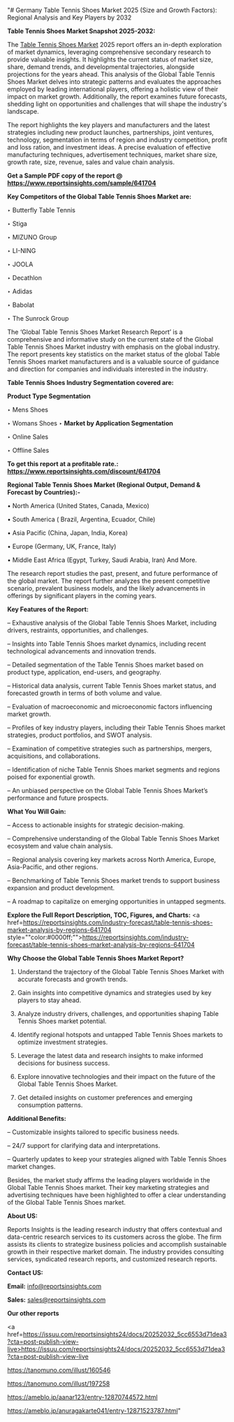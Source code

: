 "# Germany Table Tennis Shoes Market 2025 (Size and Growth Factors): Regional Analysis and Key Players by 2032

<strong>Table Tennis Shoes Market Snapshot 2025-2032:</strong>

The <a href=https://www.reportsinsights.com/sample/641704>Table Tennis Shoes Market</a> 2025 report offers an in-depth exploration of market dynamics, leveraging comprehensive secondary research to provide valuable insights. It highlights the current status of market size, share, demand trends, and developmental trajectories, alongside projections for the years ahead. This analysis of the Global Table Tennis Shoes Market delves into strategic patterns and evaluates the approaches employed by leading international players, offering a holistic view of their impact on market growth. Additionally, the report examines future forecasts, shedding light on opportunities and challenges that will shape the industry's landscape.

The report highlights the key players and manufacturers and the latest strategies including new product launches, partnerships, joint ventures, technology, segmentation in terms of region and industry competition, profit and loss ration, and investment ideas. A precise evaluation of effective manufacturing techniques, advertisement techniques, market share size, growth rate, size, revenue, sales and value chain analysis.

<strong>Get a Sample PDF copy of the report @ <a href=https://www.reportsinsights.com/sample/641704 style=color:#0000ff;>https://www.reportsinsights.com/sample/641704</a></strong>

<strong>Key Competitors of the Global Table Tennis Shoes Market are:</strong>

‣ Butterfly Table Tennis

‣ Stiga

‣ MIZUNO Group

‣ LI-NING

‣ JOOLA

‣ Decathlon

‣ Adidas

‣ Babolat

‣ The Sunrock Group

The ‘Global Table Tennis Shoes Market Research Report’ is a comprehensive and informative study on the current state of the Global Table Tennis Shoes Market industry with emphasis on the global industry. The report presents key statistics on the market status of the global Table Tennis Shoes market manufacturers and is a valuable source of guidance and direction for companies and individuals interested in the industry.

<strong>Table Tennis Shoes Industry Segmentation covered are:</strong>

<strong>Product Type Segmentation</strong>

‣ Mens Shoes

‣ Womans Shoes
‣ 
<strong>Market by Application Segmentation</strong>

‣ Online Sales

‣ Offline Sales

<strong>To get this report at a profitable rate.: <a href=https://www.reportsinsights.com/discount/641704 style=color:#0000ff;>https://www.reportsinsights.com/discount/641704</a></strong>

<strong>Regional Table Tennis Shoes Market (Regional Output, Demand &amp; Forecast by Countries):-</strong>

• North America (United States, Canada, Mexico)

• South America ( Brazil, Argentina, Ecuador, Chile)

• Asia Pacific (China, Japan, India, Korea)

• Europe (Germany, UK, France, Italy)

• Middle East Africa (Egypt, Turkey, Saudi Arabia, Iran) And More.

The research report studies the past, present, and future performance of the global market. The report further analyzes the present competitive scenario, prevalent business models, and the likely advancements in offerings by significant players in the coming years.

<strong>Key Features of the Report:</strong>

– Exhaustive analysis of the Global Table Tennis Shoes Market, including drivers, restraints, opportunities, and challenges.

– Insights into Table Tennis Shoes market dynamics, including recent technological advancements and innovation trends.

– Detailed segmentation of the Table Tennis Shoes market based on product type, application, end-users, and geography.

– Historical data analysis, current Table Tennis Shoes market status, and forecasted growth in terms of both volume and value.

– Evaluation of macroeconomic and microeconomic factors influencing market growth.

– Profiles of key industry players, including their Table Tennis Shoes market strategies, product portfolios, and SWOT analysis.

– Examination of competitive strategies such as partnerships, mergers, acquisitions, and collaborations.

– Identification of niche Table Tennis Shoes market segments and regions poised for exponential growth.

– An unbiased perspective on the Global Table Tennis Shoes Market’s performance and future prospects.

<strong>What You Will Gain:</strong>

– Access to actionable insights for strategic decision-making.

– Comprehensive understanding of the Global Table Tennis Shoes Market ecosystem and value chain analysis.

– Regional analysis covering key markets across North America, Europe, Asia-Pacific, and other regions.

– Benchmarking of Table Tennis Shoes market trends to support business expansion and product development.

– A roadmap to capitalize on emerging opportunities in untapped segments.

<strong>Explore the Full Report Description, TOC, Figures, and Charts:</strong>
<a href=https://reportsinsights.com/industry-forecast/table-tennis-shoes-market-analysis-by-regions-641704 style=""color:#0000ff;"">https://reportsinsights.com/industry-forecast/table-tennis-shoes-market-analysis-by-regions-641704</a>

<strong>Why Choose the Global Table Tennis Shoes Market Report?</strong>

1. Understand the trajectory of the Global Table Tennis Shoes Market with accurate forecasts and growth trends.

2. Gain insights into competitive dynamics and strategies used by key players to stay ahead.

3. Analyze industry drivers, challenges, and opportunities shaping Table Tennis Shoes market potential.

4. Identify regional hotspots and untapped Table Tennis Shoes markets to optimize investment strategies.

5. Leverage the latest data and research insights to make informed decisions for business success.

6. Explore innovative technologies and their impact on the future of the Global Table Tennis Shoes Market.

7. Get detailed insights on customer preferences and emerging consumption patterns.

<strong>Additional Benefits:</strong>

– Customizable insights tailored to specific business needs.

– 24/7 support for clarifying data and interpretations.

– Quarterly updates to keep your strategies aligned with Table Tennis Shoes market changes.

Besides, the market study affirms the leading players worldwide in the Global Table Tennis Shoes market. Their key marketing strategies and advertising techniques have been highlighted to offer a clear understanding of the Global Table Tennis Shoes market.

<strong><strong>About US</strong>:</strong>

Reports Insights is the leading research industry that offers contextual and data-centric research services to its customers across the globe. The firm assists its clients to strategize business policies and accomplish sustainable growth in their respective market domain. The industry provides consulting services, syndicated research reports, and customized research reports.

<strong>Contact US:</strong>

<p class=><b>Email:</b> <a href=mailto:info@reportsinsights.com>info@reportsinsights.com</a></p>
<p class=><b>Sales:</b> <a href=mailto:sales@reportsinsights.com>sales@reportsinsights.com</a></p>

<strong>Our other reports</strong>

<a href=https://issuu.com/reportsinsights24/docs/20252032_5cc6553d71dea3?cta=post-publish-view-live>https://issuu.com/reportsinsights24/docs/20252032_5cc6553d71dea3?cta=post-publish-view-live</a>

<a href=https://tanomuno.com/illust/160546>https://tanomuno.com/illust/160546</a>

<a href=https://tanomuno.com/illust/197258>https://tanomuno.com/illust/197258</a>

<a href=https://ameblo.jp/aanar123/entry-12870744572.html>https://ameblo.jp/aanar123/entry-12870744572.html</a>

<a href=https://ameblo.jp/anuragakarte041/entry-12871523787.html>https://ameblo.jp/anuragakarte041/entry-12871523787.html</a>"
